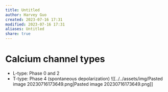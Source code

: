 ```yaml
---
title: Untitled
author: Harvey Guo
created: 2023-07-16 17:31
modified: 2023-07-16 17:31
aliases: Untitled
share: true
---
```

# Calcium channel types
- L-type: Phase 0 and 2
- T-type: Phase 4 (spontaneous depolarization)
![[../../assets/img/Pasted image 20230716173649.png|Pasted image 20230716173649.png]]